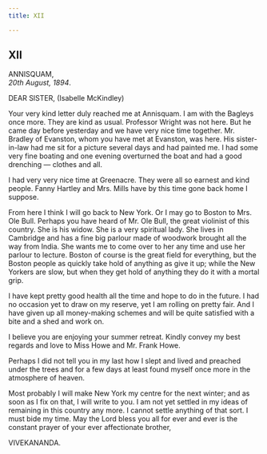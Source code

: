 ```yaml
---
title: XII

---
```





  

  


## XII

ANNISQUAM,  
*20th August, 1894*.

DEAR SISTER, (Isabelle McKindley)

Your very kind letter duly reached me at Annisquam. I am with the
Bagleys once more. They are kind as usual. Professor Wright was not
here. But he came day before yesterday and we have very nice time
together. Mr. Bradley of Evanston, whom you have met at Evanston, was
here. His sister-in-law had me sit for a picture several days and had
painted me. I had some very fine boating and one evening overturned the
boat and had a good drenching — clothes and all.

I had very very nice time at Greenacre. They were all so earnest and
kind people. Fanny Hartley and Mrs. Mills have by this time gone back
home I suppose.

From here I think I will go back to New York. Or I may go to Boston to
Mrs. Ole Bull. Perhaps you have heard of Mr. Ole Bull, the great
violinist of this country. She is his widow. She is a very spiritual
lady. She lives in Cambridge and has a fine big parlour made of woodwork
brought all the way from India. She wants me to come over to her any
time and use her parlour to lecture. Boston of course is the great field
for everything, but the Boston people as quickly take hold of anything
as give it up; while the New Yorkers are slow, but when they get hold of
anything they do it with a mortal grip.

I have kept pretty good health all the time and hope to do in the
future. I had no occasion yet to draw on my reserve, yet I am rolling on
pretty fair. And I have given up all money-making schemes and will be
quite satisfied with a bite and a shed and work on.

I believe you are enjoying your summer retreat. Kindly convey my best
regards and love to Miss Howe and Mr. Frank Howe.

Perhaps I did not tell you in my last how I slept and lived and preached
under the trees and for a few days at least found myself once more in
the atmosphere of heaven.

Most probably I will make New York my centre for the next winter; and as
soon as I fix on that, I will write to you. I am not yet settled in my
ideas of remaining in this country any more. I cannot settle anything of
that sort. I must bide my time. May the Lord bless you all for ever and
ever is the constant prayer of your ever affectionate brother,

VIVEKANANDA.


